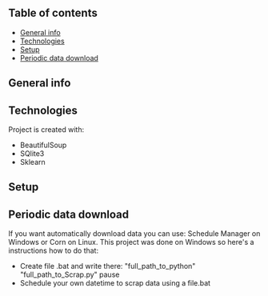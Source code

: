 ## Table of contents
* [General info](#general-info)
* [Technologies](#technologies)
* [Setup](#setup)
* [Periodic data download](#pdd)

## General info


## Technologies
Project is created with:
* BeautifulSoup
* SQlite3
* Sklearn

## Setup

## Periodic data download
If you want automatically download data you can use: Schedule Manager on Windows or Corn on Linux. This project was done on Windows so here's a instructions how to do that:
* Create file .bat and write there:
"full_path_to_python" "full_path_to_Scrap.py"
pause
* Schedule your own datetime to scrap data using a file.bat
